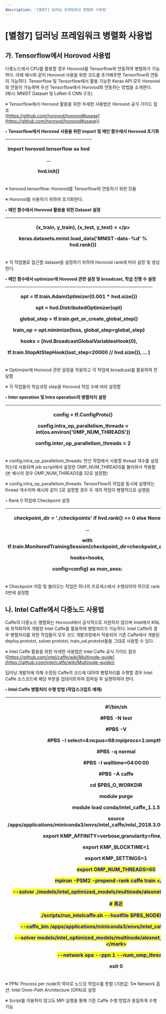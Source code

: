 ```yaml
---
description: '[별첨7] 딥러닝 프레임워크 병렬화 사용법'
---
```


# \[별첨7] 딥러닝 프레임워크 병렬화 사용법

## 가. Tensorflow에서 Horovod 사용법&#x20;

&#x20;

다중노드에서 CPU를 활용할 경우 Horovod를 Tensorflow와 연동하여 병렬화가 가능하다. 아래 예시와 같이 Horovod 사용을 위한 코드를 추가해주면 Tensorflow와 연동이 가능하다. Tensorflow 및 Tensorflow에서 활용 가능한 Keras API 모두 Horovod와 연동이 가능하며 우선 Tensorflow에서 Horovod와 연동하는 방법을 소개한다.\
(예시: MNIST Dataset 및 LeNet-5 CNN 구조)

&#x20;

※ Tensorflow에서 Horovod 활용을 위한 자세한 사용법은 Horovod 공식 가이드 참조\
([https://github.com/horovod/horovod#usage](https://github.com/horovod/horovod#usage))

&#x20;

**◦ Tensorflow에서 Horovod 사용을 위한 import 및 메인 함수에서 Horovod 초기화**

| <p>import horovod.tensorflow as hvd</p><p>...</p><p>hvd.init()</p> |
| ------------------------------------------------------------------ |

※ horovod.tensorflow: Horovod를 Tensorflow와 연동하기 위한 모듈

※ Horovod를 사용하기 위하여 초기화한다.

&#x20;

**◦ 메인 함수에서 Horovod 활용을 위한 Dataset 설정**

| <p>(x_train, y_train), (x_test, y_test) = \</p><p>keras.datasets.mnist.load_data('MNIST-data-%d' % hvd.rank())</p> |
| ------------------------------------------------------------------------------------------------------------------ |

※ 각 작업별로 접근할 dataset을 설정하기 위하여 Horovod rank에 따라 설정 및 생성한다.

&#x20;

**◦ 메인 함수에서 optimizer에 Horovod 관련 설정 및 broadcast, 학습 진행 수 설정**

| <p>opt = tf.train.AdamOptimizer(0.001 * hvd.size())</p><p>opt = hvd.DistributedOptimizer(opt)</p><p>global_step = tf.train.get_or_create_global_step()</p><p>train_op = opt.minimize(loss, global_step=global_step)</p><p>hooks = [hvd.BroadcastGlobalVariablesHook(0),</p><p>                 tf.train.StopAtStepHook(last_step=20000 // hvd.size()), ... ]</p> |
| ---------------------------------------------------------------------------------------------------------------------------------------------------------------------------------------------------------------------------------------------------------------------------------------------------------------------------------------------------------------- |

※ Optimizer에 Horovod 관련 설정을 적용하고 각 작업에 broadcast를 활용하여 전달함

※ 각 작업들의 학습과정 step을 Horovod 작업 수에 따라 설정함

&#x20;

**◦ Inter operation 및 Intra operation의 병렬처리 설정**

| <p>config = tf.ConfigProto()</p><p>config.intra_op_parallelism_threads = int(os.environ[‘OMP_NUM_THREADS’])</p><p>config.inter_op_parallelism_threads = 2</p> |
| ------------------------------------------------------------------------------------------------------------------------------------------------------------- |

※ config.intra\_op\_parallelism\_threads: 연산 작업에서 사용할 thread 개수를 설정하는데 사용되며 job script에서 설정한 OMP\_NUM\_THREADS를 불러와서 적용함 (본 예시의 경우 OMP\_NUM\_THREADS를 32로 설정함)

※ config.intra\_op\_parallelism\_threads: TensorFlow의 작업을 동시에 실행하는 thread 개수이며 예시와 같이 2로 설정할 경우 두 개의 작업이 병렬적으로 실행됨

&#x20;

◦ Rank 0 작업에 Checkpoint 설정

| <p>checkpoint_dir = './checkpoints' if hvd.rank() == 0 else None</p><p>...</p><p>with tf.train.MonitoredTrainingSession(checkpoint_dir=checkpoint_dir,</p><p>hooks=hooks,</p><p>config=config) as mon_sess:</p> |
| --------------------------------------------------------------------------------------------------------------------------------------------------------------------------------------------------------------- |

※ Checkpoint 저장 및 불러오는 작업은 하나의 프로세스에서 수행되어야 하므로 rank 0번에 설정함

&#x20;

## 나. Intel Caffe에서 다중노드 사용법

&#x20;

Caffe의 다중노드 병렬화는 Horovod에서 공식적으로 지원하지 않으며 Intel에서 KNL에 최적화하여 개발한 Intel Caffe를 활용하여 병렬처리가 가능하다. Intel Caffe의 경우 병렬처리를 위한 작업들이 모두 코드 개발과정에서 적용되어 기존 Caffe에서 개발된 deploy.prototxt, solver.prototxt, train\_val.prototxt들을 그대로 사용할 수 있다.

&#x20;

※ Intel Caffe 활용을 위한 자세한 사용법은 Intel Caffe 공식 가이드 참조\
([https://github.com/intel/caffe/wiki/Multinode-guide](https://github.com/intel/caffe/wiki/Multinode-guide))

&#x20;

딥러닝 개발자에 의해 수정된 Caffe의 코드에 대하여 병렬처리를 수행할 경우 Intel Caffe 소스코드에 해당 부분을 업데이트하여 컴파일 후 실행하여야 한다.

&#x20;

**◦ Intel Caffe 병렬처리 수행 방법 (작업스크립트 예제)**

| <p>#!/bin/sh</p><p>#PBS -N test</p><p>#PBS -V</p><p>#PBS -l select=4:ncpus=68:mpiprocs=1:ompthreads=68</p><p>#PBS -q normal</p><p>#PBS -l walltime=04:00:00</p><p>#PBS -A caffe</p><p> </p><p>cd $PBS_O_WORKDIR</p><p> </p><p>module purge</p><p>module load conda/intel_caffe_1.1.5</p><p>source /apps/applications/miniconda3/envs/intel_caffe/mlsl_2018.3.008/intel64/bin/mlslvars.sh</p><p> </p><p>export KMP_AFFINITY=verbose,granularity=fine,compact=1</p><p>export KMP_BLOCKTIME=1</p><p>export KMP_SETTINGS=1</p><p> </p><p><mark style="color:blue;">export OMP_NUM_THREADS=60</mark></p><p><mark style="color:blue;">mpirun -PSM2 -prepend-rank caffe train \</mark></p><p><mark style="color:blue;">--solver ./models/intel_optimized_models/multinode/alexnet_4nodes/solver.prototxt</mark></p><p> </p><p><mark style="color:blue;"># 혹은</mark></p><p> <mark style="color:blue;"></mark> </p><p><mark style="color:blue;">./scripts/run_intelcaffe.sh --hostfile $PBS_NODEFILE \</mark></p><p><mark style="color:blue;">--caffe_bin /apps/applications/miniconda3/envs/intel_caffe/bin/caffe \</mark></p><p><mark style="color:blue;">--solver models/intel_optimized_models/multinode/alexnet_4nodes/solver.prototxt \</mark></p><p><mark style="color:blue;">--network opa --ppn 1 --num_omp_threads 60</mark></p><p> <mark style="color:blue;"></mark> </p><p>exit 0</p> |
| ---------------------------------------------------------------------------------------------------------------------------------------------------------------------------------------------------------------------------------------------------------------------------------------------------------------------------------------------------------------------------------------------------------------------------------------------------------------------------------------------------------------------------------------------------------------------------------------------------------------------------------------------------------------------------------------------------------------------------------------------------------------------------------------------------------------------------------------------------------------------------------------------------------------------------------------------------------------------------------------------------------------------------------------------------------------------------------------------------------------------------------------------------------------------------------------------------------------------------------------------------------------------------------------------------------------------------------------------------------------------------------------- |

&#x20;

※ PPN: Process per node의 약자로 노드당 작업수를 뜻함 (기본값: 1)※ Network 옵션: Intel Onmi-Path Architecture (OPA)로 설정

※ Script를 이용하지 않고도 MPI 실행을 통해 기존 Caffe 수행 방법과 동일하게 수행 가능
